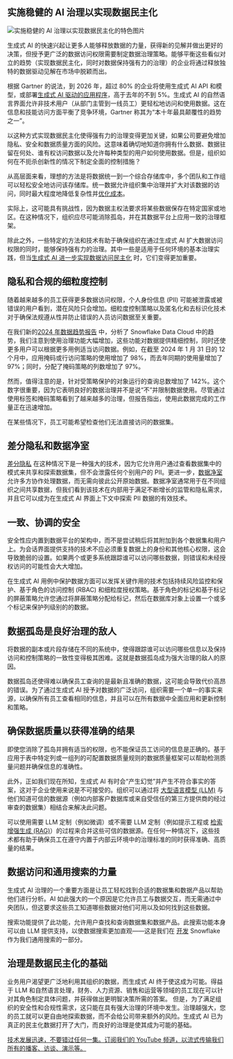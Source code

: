 ## 实施稳健的 AI 治理以实现数据民主化

![实施稳健的 AI 治理以实现数据民主化的特色图片](https://cdn.thenewstack.io/media/2024/03/b4840d59-guardrails123-1024x576.jpg)

生成式 AI 的快速兴起让更多人能够释放数据的力量，获得新的见解并做出更好的决策，但授予更广泛的数据访问权限需要制定数据治理策略。能够平衡这些看似对立的趋势（实现数据民主化，同时对数据保持强有力的治理）的企业将通过释放独特的数据驱动见解在市场中脱颖而出。

根据 Gartner 的说法，到 2026 年，超过 80% 的企业将使用生成式 AI API 和模型，或部署[生成式 AI 驱动的应用程序](https://thenewstack.io/ai/)，高于去年的不到 5%。生成式 AI 的自然语言界面允许非技术用户（从部门主管到一线员工）更轻松地访问和使用数据。这在信息和技能访问方面平衡了竞争环境，Gartner 称其为“本十年最具颠覆性的趋势之一”。

以这种方式实现数据民主化使得强有力的治理变得更加关键，如果公司要避免增加隐私、安全和数据质量方面的风险。这意味着确切地知道你拥有什么数据、数据驻留在何处、谁有权访问数据以及允许每种类型的用户如何使用数据。但是，组织如何在不扼杀创新性的情况下制定全面的控制措施？

从高层面来看，理想的方法是将数据统一到一个综合存储库中，多个团队和工作组可以轻松安全地访问该存储库。统一数据允许组织集中治理并扩大对该数据的访问，同时最大程度地降低复杂性并[优化成本](https://thenewstack.io/finops-the-why-what-and-how/)。

实际上，这可能具有挑战性，因为数据主权法要求将某些数据保存在特定国家或地区。在这种情况下，组织应尽可能消除孤岛，并在其数据平台上应用一致的治理框架。

除此之外，一些特定的方法和技术有助于确保组织在通过生成式 AI 扩大数据访问权限的同时，能够保持强有力的治理。其中一些是适用于任何环境的基本治理实践，但当[生成式 AI 进一步实现数据访问民主化](https://thenewstack.io/snowflake-platform-gets-generative-ai-ml-data-lakehouse-features/) 时，它们变得更加重要。

## 隐私和合规的细粒度控制

随着越来越多的员工获得更多数据访问权限，个人身份信息 (PII) 可能被泄露或被错误的用户看到，潜在风险只会增加。细粒度控制策略以及匿名化和去标识化技术对于确保法规遵从性并防止错误的人员访问数据至关重要。

在我们新的[2024 年数据趋势报告](https://www.snowflake.com/report-data-trends/) 中，分析了 Snowflake Data Cloud 中的趋势，我们注意到使用治理功能大幅增加，这些功能对数据提供精细控制，同时还使更多用户可以根据更多用例适当访问数据。例如，在截至 2024 年 1 月 31 日的 12 个月中，应用掩码或行访问策略的使用增加了 98%，而去年同期的使用量增加了 97%；同时，分配了掩码策略的列数增加了 97%。

然而，值得注意的是，针对受策略保护的对象运行的查询总数增加了 142%。这个数字很重要，因为它表明良好的数据治理并不是说“不”并限制数据使用。尽管通过使用标签和掩码策略看到了越来越多的治理，但报告指出，使用此数据完成的工作量正在迅速增加。

在某些情况下，员工可能希望检查他们无法直接访问的数据集。
## 差分隐私和数据净室

[差分隐私](https://www.snowflake.com/blog/snowflake-to-acquire-leapyear/) 在这种情况下是一种强大的技术，因为它允许用户通过查看数据集中的模式来共享和探索数据集，但不会泄露任何个别用户的 PII。更进一步，[数据净室](https://www.snowflake.com/trending/data-clean-room-for-business-growth/) 允许多方协作处理数据，而无需向彼此公开原始数据。数据净室通常用于在不同组织之间共享数据，但我们看到该技术在内部用于满足不断增长的监管和隐私需求，并且它可以成为在生成式 AI 界面上下文中探索 PII 数据的有效技术。

## 一致、协调的安全

安全性应内置到数据平台的架构中，而不是尝试稍后将其附加到各个数据集和用户上。为会话界面提供支持的技术不应必须重复数据上的身份和其他核心权限，这会导致脆弱的设置。如果两个或更多系统跟踪谁可以访问哪些数据，则错误和未经授权访问的可能性会大大增加。

在生成式 AI 用例中保护数据方面可以发挥关键作用的技术包括持续风险监控和保护、基于角色的访问控制 (RBAC) 和细粒度授权策略。基于角色的标记和基于标记的屏蔽策略允许您通过将屏蔽策略分配给标记，然后在数据库对象上设置一个或多个标记来保护列级别的的数据。

## 数据孤岛是良好治理的敌人

将数据的副本或片段存储在不同的系统中，使得跟踪谁可以访问哪些信息以及保持访问和控制策略的一致性变得极其困难。这就是数据孤岛成为强大治理的敌人的原因。

数据孤岛还使得难以确保员工查询的是最新且准确的数据，这可能会导致代价高昂的错误。为了通过生成式 AI 授予对数据的广泛访问，组织需要一个单一的事实来源，以确保所有员工查看相同的信息，并且可以在所有数据中全面应用和更新控制和策略。

## 确保数据质量以获得准确的结果

即使您消除了孤岛并拥有适当的权限，也不能保证员工访问的信息是正确的。基于应用于表中特定列或一组列的可配置数据质量规则的数据质量框架可以帮助检测质量问题并确保信息的准确性。

此外，正如我们现在所知，生成式 AI 有时会“产生幻觉”并产生不符合事实的答案，这对于企业使用来说是不可接受的。组织可以通过将 [大型语言模型 (LLM)](https://roadmap.sh/guides/introduction-to-llms) 与他们知道可信的数据源（例如内部客户数据库或来自受信任的第三方提供商的经过审查的数据集）相结合来解决此问题。

可以使用需要 LLM 定制（例如微调）或不需要 LLM 定制（例如提示工程或 [检索增强生成 (RAG)](https://thenewstack.io/freshen-up-llms-with-retrieval-augmented-generation/)）的过程来合并这些可信的数据源。在任何一种情况下，这些技术都有助于确保员工在遵守内置于内部云环境中的治理标准的同时获得准确、高质量的结果。

## 数据访问和通用搜索的力量

生成式 AI 治理的一个重要方面是让员工轻松找到合适的数据集和数据产品以帮助他们进行分析。AI 如此强大的一个原因是它允许员工与数据交互，而无需通过中央团队，但这要求这些员工知道哪些数据对他们可用以及如何找到这些数据。

搜索功能提供了此功能，允许用户查找和查询数据集和数据产品。此搜索功能本身可以由 LLM 提供支持，以使数据搜索更加直观——这是我们在 [开发](https://www.snowflake.com/blog/use-ai-snowflake-cortex/) Snowflake 作为我们通用搜索的一部分。

## 治理是数据民主化的基础

业务用户渴望更广泛地利用其组织的数据，而生成式 AI 终于使这成为可能。得益于 LLM 和自然语言处理，财务、人力资源、销售和运营等领域的员工现在可以针对其角色制定具体问题，并获得做出更明智决策所需的答案。
但是，为了满足组织的安全性和合规性需求，这只能在具有强大治理的环境中发生。治理越强大，您的员工就可以更自由地探索数据，而不会给公司带来额外的风险。生成式 AI 已为真正的民主化数据打开了大门，而良好的治理是使其成为可能的基础。

[技术发展迅速，不要错过任何一集。订阅我们的 YouTube 频道，以流式传输我们所有的播客、访谈、演示等。](https://youtube.com/thenewstack?sub_confirmation=1)